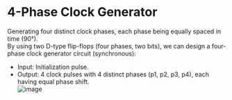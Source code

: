# 4-Phase Clock Generator
Generating four distinct clock phases, each phase being equally spaced in time (90°).  
By using two D-type flip-flops (four phases, two bits), we can design a four-phase clock generator circuit (synchronous):
- Input: Initialization pulse.
- Output: 4 clock pulses with 4 distinct phases (p1, p2, p3, p4), each having equal phase shift.  
![image](https://github.com/user-attachments/assets/85b43ada-022a-42e7-905a-ede337bc174c)
